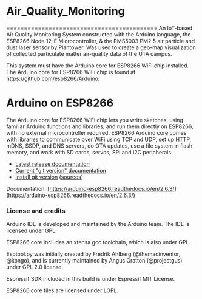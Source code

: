 # Air_Quality_Monitoring
===========================================
An IoT-based Air Quality Monitoring System constructed with the Arduino language, the ESP8266 Node 12-E  Microcontroller, &amp; the PMS5003 PM2.5 air particle and dust laser sensor by Plantower. Was used to create a geo-map visualization of collected particulate matter air-quality data of the UTA campus.

This system must have the Arduino core for ESP8266 WiFi chip installed. The Arduino core for ESP8266 WiFi chip is found at https://github.com/esp8266/Arduino.

# Arduino on ESP8266

The Arduino core for ESP8266 WiFi chip lets you write sketches, using familiar Arduino functions and libraries, and run them directly on ESP8266, with no external microcontroller required. ESP8266 Arduino core comes with libraries to communicate over WiFi using TCP and UDP, set up HTTP, mDNS, SSDP, and DNS servers, do OTA updates, use a file system in flash memory, and work with SD cards, servos, SPI and I2C peripherals.

- [Latest release documentation](https://arduino-esp8266.readthedocs.io/en/2.6.3/)
- [Current "git version" documentation](https://arduino-esp8266.readthedocs.io/en/latest/)
- [Install git version](https://arduino-esp8266.readthedocs.io/en/latest/installing.html#using-git-version) ([sources](doc/installing.rst#using-git-version))

Documentation: [https://arduino-esp8266.readthedocs.io/en/2.6.3/](https://arduino-esp8266.readthedocs.io/en/2.6.3/)

### License and credits ###

Arduino IDE is developed and maintained by the Arduino team. The IDE is licensed under GPL.

ESP8266 core includes an xtensa gcc toolchain, which is also under GPL.

Esptool.py was initially created by Fredrik Ahlberg (@themadinventor, @kongo), and is currently maintained by Angus Gratton (@projectgus) under GPL 2.0 license.

Espressif SDK included in this build is under Espressif MIT License.

ESP8266 core files are licensed under LGPL.
